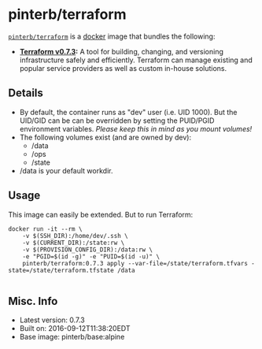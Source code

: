 # pinterb/terraform  

[`pinterb/terraform`][1] is a [docker][2] image that bundles the following:  
* **[Terraform v0.7.3][3]:** A tool for building, changing, and versioning infrastructure safely and efficiently. Terraform can manage existing and popular service providers as well as custom in-house solutions.  

## Details
* By default, the container runs as "dev" user (i.e. UID 1000). But the UID/GID can be can be overridden by setting the PUID/PGID environment variables. *Please keep this in mind as you mount volumes!* 
* The following volumes exist (and are owned by dev):  
  - /data
  - /ops
  - /state
* /data is your default workdir.   

## Usage 
This image can easily be extended.  But to run Terraform:

````
docker run -it --rm \
	-v $(SSH_DIR):/home/dev/.ssh \
	-v $(CURRENT_DIR):/state:rw \
	-v $(PROVISION_CONFIG_DIR):/data:rw \
	-e "PGID=$(id -g)" -e "PUID=$(id -u)" \
	pinterb/terraform:0.7.3 apply --var-file=/state/terraform.tfvars -state=/state/terraform.tfstate /data   
		
````

## Misc. Info 
* Latest version: 0.7.3  
* Built on: 2016-09-12T11:38:20EDT   
* Base image: pinterb/base:alpine   


[1]: https://hub.docker.com/r/pinterb/terraform/   
[2]: https://docker.com 
[3]: https://terraform.io/  
